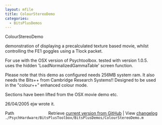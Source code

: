 ```yaml
---
layout: mfile
title: ColourStereoDemo
categories:
  - BitsPlusDemos
---
```


ColourStereoDemo

demonstration of displaying a precalculated texture based movie, whilst
controlling the FE1 goggles using a Tlock packet.

For use with the OSX version of Psychtoolbox.
tested with version 1.0.5.
uses the hidden 'LoadNormalizedGammaTable' screen function.

Please note that this demo as configured needs 256MB system ram.
It also needs the Bits\+\+ from Cambridge Research Systems\!\!
Designed to be used in the "colour\+\+" enhanced colour mode.

Sections have been lifted from the OSX movie demo etc.

26/04/2005    ejw     wrote it.


<div class="code_header" style="text-align:right;">
  <span style="float:left;">Path&nbsp;&nbsp;</span> <span class="counter">Retrieve <a href=
  "https://raw.github.com/Psychtoolbox-3/Psychtoolbox-3/beta/./PsychHardware/BitsPlusToolbox/BitsPlusDemos/ColourStereoDemo.m">current version from GitHub</a> | View <a href=
  "https://github.com/Psychtoolbox-3/Psychtoolbox-3/commits/beta/./PsychHardware/BitsPlusToolbox/BitsPlusDemos/ColourStereoDemo.m">changelog</a></span>
</div>
<div class="code">
  <code>./PsychHardware/BitsPlusToolbox/BitsPlusDemos/ColourStereoDemo.m</code>
</div>
